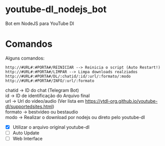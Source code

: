 # youtube-dl_nodejs_bot
Bot em NodeJS para YouTube Dl
# Comandos
Alguns comandos:
```
http://#URL#:#PORTA#/REINICIAR --> Reinicia o script (Auto Restart!)
http://#URL#:#PORTA#/LIMPAR --> Limpa downloads realziados
http://#URL#:#PORTA#/DL/:chatid/:id/:url/:formato/:modo
http://#URL#:#PORTA#/INFO/:url/:formato
```
chatid -> ID do chat (Telegram Bot)\
id -> ID de identificação do Arquivo final\
url -> Url do video/audio (Ver lista em https://ytdl-org.github.io/youtube-dl/supportedsites.html)\
formato -> bestvideo ou bestaudio\
modo -> Realizar o download por nodejs ou direto pelo youtube-dl


- [x] Utilizar o arquivo original youtube-dl
- [ ] Auto Update
- [ ] Web Interface
